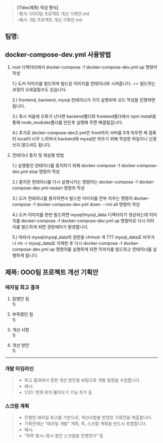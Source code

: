 >**[Title(제목) 작성 형식]** <br>
>-형식: OOO팀 프로젝트 개선 기획안.md<br>
>-예시: 3팀 프로젝트 개선 기획안.md<br>

## 팀명:

## docker-compose-dev.yml 사용방법
1. root 디렉터리에서 docker-compose -f docker-compose-dev.yml up 명령어 작성
   
    1.) 도커 이미지를 빌드하며 빌드된 이미지를 컨테이너화 시켜줍니다. => 빌드하는 과정이 오래걸릴수도 있습니다.

    2.) frontend, backend, mysql 컨테이너가 각각 실행되며 코드 작성을 진행하면 됩니다.

    3.) 혹시 처음에 오류가 난다면 backend폴더와 frontend폴더에서 npm install을 통해 node_modules폴더를 만든후 실행해 주면 해결될겁니다.

    4.) 추가로 docker-compose-dev2.yml은 front까지 서버를 3개 띄우면 제 컴퓨터 local이 너무 느려져서 backend와 mysql만 띄우기 위해 작성한 파일이니 신경쓰지 않으셔도 됩니다.


2. 컨테이너 중지 및 재실행 방법
   
    1.) 실행중인 컨테이너를 중지하기 위해 docker-compose -f docker-compose-dev.yml stop 명령어 작성

    2.) 중지한 컨테이너를 다시 실행시키는 명령어는 docker-compose -f docker-compose-dev.yml restart 명령어 작성

    3.) 도커 컨테이너를 중지하면서 빌드한 이미지를 전부 지우는 명령어 docker-compose -f docker-compose-dev.yml down --rmi all 명령어 작성

    4.) 도커 이미지를 한번 빌드하면 mysql/mysql_data 디렉터리가 생성되는데 이미지를 docker-compose -f docker-compose-dev.yml up 명령어로 다시 이미지를 빌드하게 되면 권한에러가 발생합니다.

    5.) 따라서 mysql/mysql_data의 권한을 chmod -R 777 mysql_data로 바꾸거나 rm -r mysql_data로 삭제한 후 다시 docker-compose -f docker-compose-dev.yml up 명령어를 실행하게 되면 이미지를 빌드하고 컨테이너를 실행하게 됩니다.


## 제목: OOO팀 프로젝트 개선 기획안

### 애자일 회고 결과
1. 잘했던 점<br>
    1)
    
2. 부족했던 점<br>
    1)

3. 개선 사항<br>
    1)

4. 개선 방안<br>
    1)


***

### 개발 타임라인

> - 회고 결과에서 정한 개선 방안을 바탕으로 개발 일정을 수립합니다.
> - 예시:
> - 1/20: 현재 위치 불러오기 기능 추가 등

### 스크럼 계획

>- 진행한 애자일 회고를 기반으로, 개선사항을 반영한 기획안을 제출합니다.
>- 기획안에는 “애자일 개발” 계획, 즉, 스크럼 계획을 반드시 포함합니다.
>- 예시:
>- “하루 몇시~몇시 동안 스크럼을 진행한다” 등
